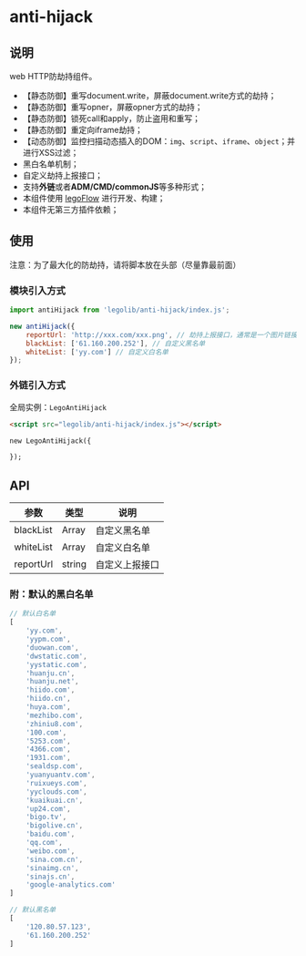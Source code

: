 # anti-hijack

## 说明

web HTTP防劫持组件。

* 【静态防御】重写document.write，屏蔽document.write方式的劫持；
* 【静态防御】重写opner，屏蔽opner方式的劫持；
* 【静态防御】锁死call和apply，防止盗用和重写；
* 【静态防御】重定向iframe劫持；
* 【动态防御】监控扫描动态插入的DOM：`img`、`script`、`iframe`、`object`；并进行XSS过滤；
* 黑白名单机制；
* 自定义劫持上报接口；
* 支持**外链**或者**ADM/CMD/commonJS**等多种形式；
* 本组件使用 [legoFlow](https://legoflow.com/) 进行开发、构建；
* 本组件无第三方插件依赖；

## 使用

注意：为了最大化的防劫持，请将脚本放在头部（尽量靠最前面）

### 模块引入方式

````javascript
import antiHijack from 'legolib/anti-hijack/index.js';

new antiHijack({
    reportUrl: 'http://xxx.com/xxx.png', // 劫持上报接口，通常是一个图片链接
    blackList: ['61.160.200.252'], // 自定义黑名单
    whiteList: ['yy.com'] // 自定义白名单
});
````

### 外链引入方式

全局实例：`LegoAntiHijack`

```html
<script src="legolib/anti-hijack/index.js"></script>

new LegoAntiHijack({

});
```

## API

|参数|类型|说明|
| ------| ------ | ------ |
|blackList|Array|自定义黑名单|
|whiteList|Array|自定义白名单|
|reportUrl|string|自定义上报接口|


### 附：默认的黑白名单

````javascript
// 默认白名单
[
    'yy.com',
    'yypm.com',
    'duowan.com',
    'dwstatic.com',
    'yystatic.com',
    'huanju.cn',
    'huanju.net',
    'hiido.com',
    'hiido.cn',
    'huya.com',
    'mezhibo.com',
    'zhiniu8.com',
    '100.com',
    '5253.com',
    '4366.com',
    '1931.com',
    'sealdsp.com',
    'yuanyuantv.com',
    'ruixueys.com',
    'yyclouds.com',
    'kuaikuai.cn',
    'up24.com',
    'bigo.tv',
    'bigolive.cn',
    'baidu.com',
    'qq.com',
    'weibo.com',
    'sina.com.cn',
    'sinaimg.cn',
    'sinajs.cn',
    'google-analytics.com'
]

// 默认黑名单
[
    '120.80.57.123',
    '61.160.200.252'
]
````
